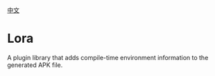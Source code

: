 [中文](https://github.com/euporie/Lora/blob/master/README_CN.md)
# Lora
A plugin library that adds compile-time environment information to the generated APK file.
